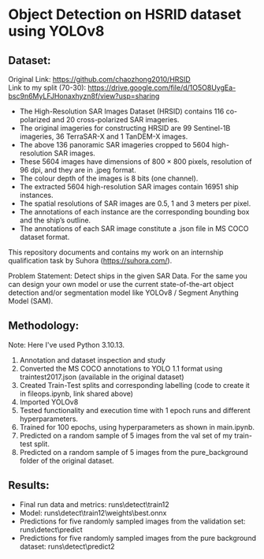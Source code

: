 # Object Detection on HSRID dataset using YOLOv8

## Dataset:

Original Link: https://github.com/chaozhong2010/HRSID <br>
Link to my split (70-30): https://drive.google.com/file/d/1O5O8UygEa-bsc9n6MyLFJHonaxhyzn8f/view?usp=sharing

-   The High-Resolution SAR Images Dataset (HRSID) contains 116 co-polarized and 20
    cross-polarized SAR imageries.
-   The original imageries for constructing HRSID are 99 Sentinel-1B imageries, 36
    TerraSAR-X and 1 TanDEM-X images.
-   The above 136 panoramic SAR imageries cropped to 5604 high-resolution SAR images.
-   These 5604 images have dimensions of 800 × 800 pixels, resolution of 96 dpi, and they
    are in .jpeg format.
-   The colour depth of the images is 8 bits (one channel).
-   The extracted 5604 high-resolution SAR images contain 16951 ship instances.
-   The spatial resolutions of SAR images are 0.5, 1 and 3 meters per pixel.
-   The annotations of each instance are the corresponding bounding box and the ship’s
    outline.
-   The annotations of each SAR image constitute a .json file in MS COCO dataset format.

This repository documents and contains my work on an internship qualification task by Suhora (https://suhora.com/).

Problem Statement: Detect ships in the given SAR Data. For the same you can design your own
model or use the current state-of-the-art object detection and/or segmentation model like
YOLOv8 / Segment Anything Model (SAM).

## Methodology:

Note: Here I've used Python 3.10.13.

1. Annotation and dataset inspection and study
2. Converted the MS COCO annotations to YOLO 1.1 format using traintest2017.json (available in the original dataset)
3. Created Train-Test splits and corresponding labelling (code to create it in fileops.ipynb, link shared above)
4. Imported YOLOv8
5. Tested functionality and execution time with 1 epoch runs and different hyperparameters.
6. Trained for 100 epochs, using hyperparameters as shown in main.ipynb.
7. Predicted on a random sample of 5 images from the val set of my train-test split.
8. Predicted on a random sample of 5 images from the pure_background folder of the original dataset.

## Results:

-   Final run data and metrics: runs\detect\train12
-   Model: runs\detect\train12\weights\best.onnx
-   Predictions for five randomly sampled images from the validation set: runs\detect\predict
-   Predictions for five randomly sampled images from the pure background dataset: runs\detect\predict2
